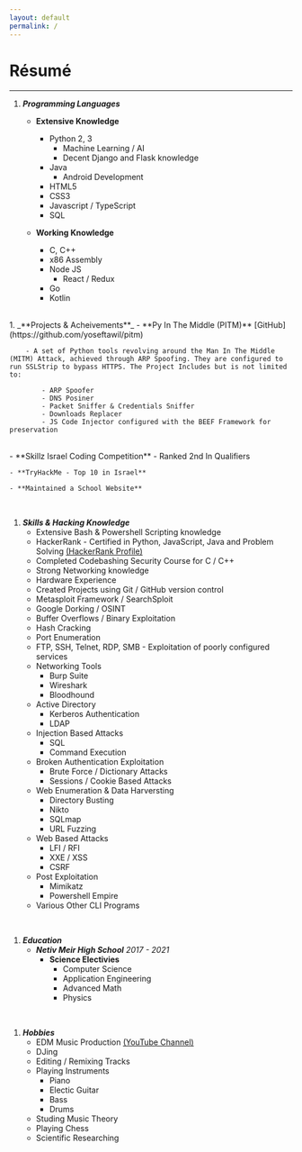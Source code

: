 ```yaml
---
layout: default
permalink: /
---
```


# Résumé
---

1. _**Programming Languages**_

    - **Extensive Knowledge**

        - Python 2, 3
            - Machine Learning / AI
            - Decent Django and Flask knowledge
        - Java
            - Android Development
        - HTML5
        - CSS3
        - Javascript / TypeScript
        - SQL

    - **Working Knowledge**

        - C, C++
        - x86 Assembly
        - Node JS
            - React / Redux
        - Go
        - Kotlin  
<br/>
1. _**Projects & Acheivements**_
    - **Py In The Middle (PITM)** [GitHub](https://github.com/yoseftawil/pitm)
        
        - A set of Python tools revolving around the Man In The Middle (MITM) Attack, achieved through ARP Spoofing. They are configured to run SSLStrip to bypass HTTPS. The Project Includes but is not limited to:

            - ARP Spoofer
            - DNS Posiner
            - Packet Sniffer & Credentials Sniffer
            - Downloads Replacer
            - JS Code Injector configured with the BEEF Framework for preservation  
<br/>
    - **Skillz Israel Coding Competition**
        -   Ranked 2nd In Qualifiers

    - **TryHackMe - Top 10 in Israel**
    
    - **Maintained a School Website**  
<br/>

1. _**Skills & Hacking Knowledge**_
    - Extensive Bash & Powershell Scripting knowledge
    - HackerRank - Certified in Python, JavaScript, Java and Problem Solving [(HackerRank Profile)](https://www.hackerrank.com/yoseftawil)
    - Completed Codebashing Security Course for C / C++
    - Strong Networking knowledge
    - Hardware Experience
    - Created Projects using Git / GitHub version control
    - Metasploit Framework / SearchSploit
    - Google Dorking / OSINT
    - Buffer Overflows / Binary Exploitation
    - Hash Cracking
    - Port Enumeration
    - FTP, SSH, Telnet, RDP, SMB - Exploitation of poorly configured services
    - Networking Tools
        - Burp Suite
        - Wireshark
        - Bloodhound
    - Active Directory 
        - Kerberos Authentication 
        - LDAP
    - Injection Based Attacks
        - SQL
        - Command Execution
    - Broken Authentication Exploitation
        - Brute Force / Dictionary Attacks
        - Sessions / Cookie Based Attacks
    - Web Enumeration & Data Harversting
        - Directory Busting
        - Nikto
        - SQLmap
        - URL Fuzzing
    - Web Based Attacks
        - LFI / RFI
        - XXE / XSS
        - CSRF
    - Post Exploitation
        - Mimikatz
        - Powershell Empire
    - Various Other CLI Programs  
<br/>

1. _**Education**_
    - _**Netiv Meir High School**_  _2017 - 2021_ 
        - **Science Electivies**
            - Computer Science
            - Application Engineering
            - Advanced Math
            - Physics  
<br/>

1. _**Hobbies**_
    - EDM Music Production [(YouTube Channel)](https://www.youtube.com/channel/UCOqSvQ0fu4OhJ-Mlcrd5e-w)
    - DJing
    - Editing / Remixing Tracks
    - Playing Instruments
        - Piano
        - Electic Guitar
        - Bass
        - Drums
    - Studing Music Theory
    - Playing Chess
    - Scientific Researching








